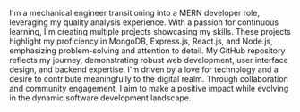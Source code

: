 I'm a mechanical engineer transitioning into a MERN developer role, leveraging my quality analysis experience. With a passion for continuous learning, I'm creating multiple projects showcasing my skills.
These projects highlight my proficiency in MongoDB, Express.js, React.js, and Node.js, emphasizing problem-solving and attention to detail.
My GitHub repository reflects my journey, demonstrating robust web development, user interface design, and backend expertise.
I'm driven by a love for technology and a desire to contribute meaningfully to the digital realm. Through collaboration and community engagement, I aim to make a positive impact while evolving in the dynamic software development landscape.




